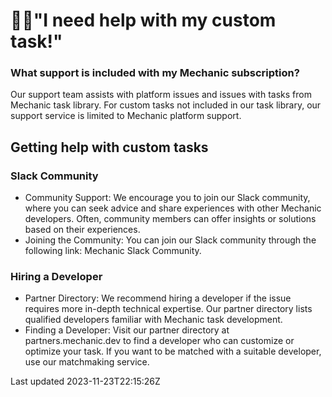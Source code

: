 # 🧑‍💻"I need help with my custom task!"

### What support is included with my Mechanic subscription?

Our support team assists with platform issues and issues with tasks from Mechanic task library. For custom tasks not included in our task library, our support service is limited to Mechanic platform support.

## Getting help with custom tasks

### Slack Community

- Community Support: We encourage you to join our Slack community, where you can seek advice and share experiences with other Mechanic developers. Often, community members can offer insights or solutions based on their experiences.
- Joining the Community: You can join our Slack community through the following link: Mechanic Slack Community.

### Hiring a Developer

- Partner Directory: We recommend hiring a developer if the issue requires more in-depth technical expertise. Our partner directory lists qualified developers familiar with Mechanic task development.
- Finding a Developer: Visit our partner directory at partners.mechanic.dev to find a developer who can customize or optimize your task. If you want to be matched with a suitable developer, use our matchmaking service.

Last updated 2023-11-23T22:15:26Z